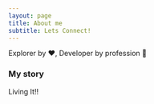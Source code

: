 ```yaml
---
layout: page
title: About me
subtitle: Lets Connect!
---
```


Explorer by :heart:, Developer by profession :briefcase:

### My story

Living It!!
